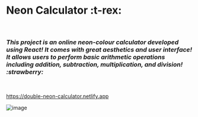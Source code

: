 <h1> Neon Calculator :t-rex:</h1> <br />
<em><h3> This project is an online neon-colour calculator developed using React! It comes with great aesthetics and user interface! It allows users to perform basic arithmetic operations including addition, subtraction, multiplication, and division! :strawberry: </h2></em><br />

https://double-neon-calculator.netlify.app

![image](https://github.com/shirleyfyx/Neon-Calculator/assets/109609935/70ec762e-081e-4d9e-a2ad-772427930b3f)
